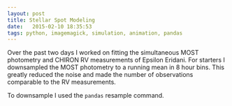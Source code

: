 ```yaml
---
layout: post
title: Stellar Spot Modeling
date:   2015-02-10 18:35:53
tags: python, imagemagick, simulation, animation, pandas
---
```


Over the past two days I worked on fitting the simultaneous MOST photometry
and CHIRON RV measurements of Epsilon Eridani. For starters I downsampled
the MOST photometry to a running mean in 8 hour bins. This greatly reduced
the noise and made the number of observations comparable to the RV
measurements.

To downsample I used the `pandas` resample command.
